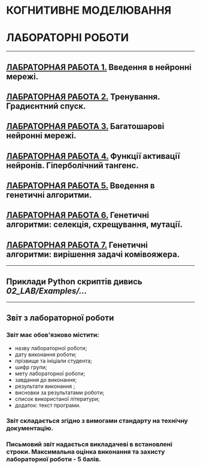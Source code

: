 # **КОГНИТИВНЕ МОДЕЛЮВАННЯ**
# **ЛАБОРАТОРНІ РОБОТИ**
---
## [ЛАБРАТОРНАЯ РАБОТА 1.](/02_LAB/2021_CM_Lab_01_.pdf) Введення в нейронні мережі.
## [ЛАБРАТОРНАЯ РАБОТА 2.](/02_LAB/2021_CM_Lab_02_.pdf) Тренування. Градиєнтний спуск.
## [ЛАБРАТОРНАЯ РАБОТА 3.](/02_LAB/2021_CM_Lab_03_.pdf) Багатошарові нейронні мережі.
## [ЛАБРАТОРНАЯ РАБОТА 4.](/02_LAB/2021_CM_Lab_04_.pdf) Функції активації нейронів. Гіперболічний тангенс.
## [ЛАБРАТОРНАЯ РАБОТА 5.](/02_LAB/2021_CM_Lab_05_.pdf) Введення в генетичні алгоритми.
## [ЛАБРАТОРНАЯ РАБОТА 6.](/02_LAB/2021_CM_Lab_06_.pdf) Генетичні алгоритми: селекція, схрещування, мутації.
## [ЛАБРАТОРНАЯ РАБОТА 7.](/02_LAB/2021_CM_Lab_07_.pdf) Генетичні алгоритми: вирішення задачі комівояжера.



---
## **Приклади Python скриптів дивись _02_LAB/Examples/..._**
---
## **Звіт  з лабораторної роботи**
### **Звіт має обов'язково містити:**
- назву лабораторної роботи;
- дату виконання роботи;
- прізвище та ініціали студента;
- шифр групи;
- мету лабораторної роботи;
- завдання до виконання;
- результати виконання ;
- висновки за результатами роботи;
- список використаної літератури;  
- додаток: текст програми.  

### **Звіт** складається згідно з вимогами стандарту на технічну документацію.
### **Письмовий звіт** надається викладачеві в встановлені строки. Максимальна оцінка виконання та захисту лабораторної роботи - 5 балів.
